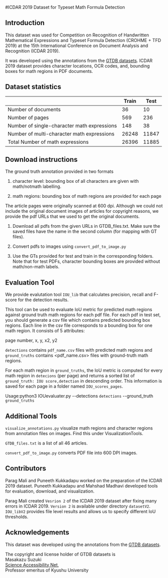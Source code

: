 #ICDAR 2019 Dataset for Typeset Math Formula Detection

## Introduction

This dataset was used for Competition on Recognition of Handwritten Mathematical Expressions and Typeset Formula Detection (CROHME + TFD 2019) at the 15th International Conference on Document Analysis and Recognition (ICDAR 2019).

It was developed using the annotations from the [GTDB datasets](https://github.com/uchidalab/GTDB-Dataset). ICDAR 2019 dataset provides character locations, OCR codes, and, bounding boxes for math regions in PDF documents.

## Dataset statistics

| 					    	                       | Train | Test  |
|---------------------------------------------|-------|-------|
| Number of documents                         | 36    | 10    |
| Number of pages                             | 569   | 236   |
| Number of single-character math expressions | 148   | 38    |
| Number of multi-character math expressions  | 26248 | 11847 |
| Total Number of math expressions            | 26396 | 11885 |

## Download instructions

The ground truth annotation provided in two formats

1) character level: bounding box of all characters are given with math/notmath labelling.

2) math regions: bounding box of math regions are provided for each page 

The article pages were originally scanned at 600 dpi. Although we could not include the original document images of articles for copyright reasons, we provide the pdf URLs that we used to get the original documents.

1) Download all pdfs from the given URLs in GTDB_files.txt. Make sure the saved files have the name in the second column (for mapping with GT files).

2) Convert pdfs to images using ```convert_pdf_to_image.py```

3) Use the GTs provided for test and train in the corresponding folders. Note that for test PDFs, character bounding boxes are provided without math/non-math labels. 

## Evaluation Tool

We provide evalutation tool ```IOU_lib``` that calculates precision, recall and F-score for the detection results.

This tool can be used to evaluate IoU metric for predicted math regions against ground truth math regions for each pdf file. For each pdf in test set, you should generate a csv file which contains predicted bounding box regions. Each line in the csv file corresponds to a bounding box for one math region. It consists of 5 attributes:

page number, x, y, x2, y2 

`detections` contains `pdf_name.csv` files with predicted math regions and `ground_truths` contains <pdf_name.csv> files with ground-truth math regions.

For each math region in `ground_truths`, the IoU metric is computed for every math region in `detecions` (per page) and returns a sorted list of `ground_truth: IOU score,detection` in descending order. This information is saved for each page in a folder named `IOU_scores_pages`.

Usage:python3 IOUevaluater.py --detections `detections` --ground_truth `ground_truths`

## Additional Tools

```visualize_annotations.py``` visualize math regions and character regions from annotation files on images. Find this under VisualizationTools. 

```GTDB_files.txt``` is a list of all 46 articles.

```convert_pdf_to_image.py``` converts PDF file into 600 DPI images.

## Contributors 

Parag Mali and Puneeth Kukkadapu worked on the preparation of the ICDAR 2019 dataset. Puneeth Kukkadapu and Mahshad Madhavi developed tools for evaluation, download, and visualization. 

Parag Mali created `Vesrion 2` of the ICDAR 2019 dataset after fixing many errors in ICDAR 2019. `Version 2` is available under directory `datasetV2`. `IOU_libV2` provides file level results and allows us to specify different IoU thresholds.    

## Acknowledgements

This dataset was developed using the annotations from the [GTDB datasets](https://github.com/uchidalab/GTDB-Dataset). 

The copyright and license holder of GTDB datasets is  
Masakazu Suzuki  
[Science Accessibility Net](http://www.sciaccess.net/en/),  
Professor emeritus of Kyushu University



